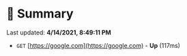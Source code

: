 # 📖 Summary
Last updated: **4/14/2021, 8:49:11 PM**

- `GET` [https://google.com](https://google.com) - **Up** (117ms)
